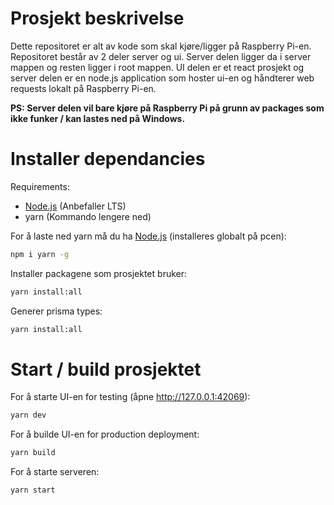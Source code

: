 # Prosjekt beskrivelse
Dette repositoret er alt av kode som skal kjøre/ligger på Raspberry Pi-en. Repositoret består av 2 deler server og ui. Server delen ligger da i server mappen og resten ligger i root mappen. UI delen er et react prosjekt og server delen er en node.js application som hoster ui-en og håndterer web requests lokalt på Raspberry Pi-en.

**PS: Server delen vil bare kjøre på Raspberry Pi på grunn av packages som ikke funker / kan lastes ned på Windows.** 

# Installer dependancies

Requirements:
- [Node.js](https://nodejs.org) (Anbefaller LTS)
- yarn (Kommando lengere ned)

For å laste ned yarn må du ha [Node.js](https://nodejs.org) (installeres globalt på pcen):
```bash
npm i yarn -g
```

Installer packagene som prosjektet bruker:
```bash
yarn install:all
```

Generer prisma types:
```bash
yarn install:all
```

# Start / build prosjektet
For å starte UI-en for testing (åpne http://127.0.0.1:42069):
```bash
yarn dev
```

For å builde UI-en for production deployment:
```bash
yarn build
```

For å starte serveren:
```bash
yarn start
```
